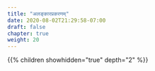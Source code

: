 ```yaml
---
title: "अलङ्कारप्रकरणम्"
date: 2020-08-02T21:29:58-07:00
draft: false
chapter: true
weight: 20
---
```


{{% children showhidden="true" depth="2" %}}